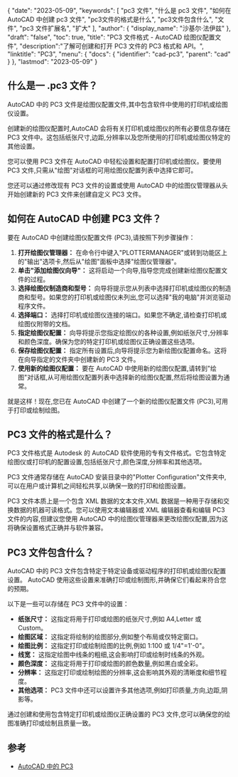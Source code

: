 {
"date": "2023-05-09",
  "keywords": [
"pc3 文件",
"什么是 pc3 文件",
"如何在 AutoCAD 中创建 pc3 文件",
"pc3文件的格式是什么",
"pc3文件包含什么",
"文件",
"pc3 文件扩展名",
"扩大"
],
  "author": {
"display_name": "沙基尔·法伊兹"
},
"draft": "false",
"toc": true,
"title": "PC3 文件格式 - AutoCAD 绘图仪配置文件",
  "description":"了解可创建和打开 PC3 文件的 PC3 格式和 API。",
"linktitle": "PC3",
  "menu": {
    "docs": {
      "identifier": "cad-pc3",
"parent": "cad"
}
},
"lastmod": "2023-05-09"
}

## 什么是一 .pc3 文件？

AutoCAD 中的 PC3 文件是绘图仪配置文件,其中包含软件中使用的打印机或绘图仪设置。

创建新的绘图仪配置时,AutoCAD 会将有关打印机或绘图仪的所有必要信息存储在 PC3 文件中。这包括纸张尺寸,边距,分辨率以及您所使用的打印机或绘图仪特定的其他设置。

您可以使用 PC3 文件在 AutoCAD 中轻松设置和配置打印机或绘图仪。要使用 PC3 文件,只需从"绘图"对话框的可用绘图仪配置列表中选择它即可。

您还可以通过修改现有 PC3 文件的设置或使用 AutoCAD 中的绘图仪管理器从头开始创建新的 PC3 文件来创建自定义 PC3 文件。

## 如何在 AutoCAD 中创建 PC3 文件？

要在 AutoCAD 中创建绘图仪配置文件 (PC3),请按照下列步骤操作：

1. **打开绘图仪管理器：** 在命令行中键入"PLOTTERMANAGER"或转到功能区上的"输出"选项卡,然后从"绘图"面板中选择"绘图仪管理器"。
2. **单击"添加绘图仪向导"：** 这将启动一个向导,指导您完成创建新绘图仪配置文件的过程。
3. **选择绘图仪制造商和型号：** 向导将提示您从列表中选择打印机或绘图仪的制造商和型号。如果您的打印机或绘图仪未列出,您可以选择"我的电脑"并浏览驱动程序文件。
4. **选择端口：** 选择打印机或绘图仪连接的端口。如果您不确定,请检查打印机或绘图仪附带的文档。
5. **指定绘图仪配置：** 向导将提示您指定绘图仪的各种设置,例如纸张尺寸,分辨率和颜色深度。确保为您的特定打印机或绘图仪正确设置这些选项。
6. **保存绘图仪配置：** 指定所有设置后,向导将提示您为新绘图仪配置命名。这将在向导指定的文件夹中创建新的 PC3 文件。
7. **使用新的绘图仪配置：** 要在 AutoCAD 中使用新的绘图仪配置,请转到"绘图"对话框,从可用绘图仪配置列表中选择新的绘图仪配置,然后将绘图设置为通常。

就是这样！现在,您已在 AutoCAD 中创建了一个新的绘图仪配置文件 (PC3),可用于打印或绘制绘图。

## PC3 文件的格式是什么？

PC3 文件格式是 Autodesk 的 AutoCAD 软件使用的专有文件格式。它包含特定绘图仪或打印机的配置设置,包括纸张尺寸,颜色深度,分辨率和其他选项。

PC3 文件通常存储在 AutoCAD 安装目录中的"Plotter Configuration"文件夹中,可以在用户或计算机之间轻松共享,以确保一致的打印和绘图设置。

PC3 文件本质上是一个包含 XML 数据的文本文件,XML 数据是一种用于存储和交换数据的机器可读格式。您可以使用文本编辑器或 XML 编辑器查看和编辑 PC3 文件的内容,但建议您使用 AutoCAD 中的绘图仪管理器来更改绘图仪配置,因为这将确保设置格式正确并与软件兼容。

## PC3 文件包含什么？

AutoCAD 中的 PC3 文件包含特定于特定设备或驱动程序的打印机或绘图仪配置设置。 AutoCAD 使用这些设置来准确打印或绘制图形,并确保它们看起来符合您的预期。

以下是一些可以存储在 PC3 文件中的设置：

- **纸张尺寸：** 这指定将用于打印或绘图的纸张尺寸,例如 A4,Letter 或 Custom。
- **绘图区域：** 这指定将绘制的绘图部分,例如整个布局或仅特定窗口。
- **绘图比例：** 这指定打印或绘制绘图的比例,例如 1:100 或 1/4"=1'-0"。
- **线宽：** 这指定绘图中线条的粗细,这会影响打印或绘制时线条的外观。
- **颜色深度：** 这指定将用于打印或绘图的颜色数量,例如黑白或全彩。
- **分辨率：** 这指定打印或绘制绘图的分辨率,这会影响其外观的清晰度和细节程度。
- **其他选项：** PC3 文件中还可以设置许多其他选项,例如打印质量,方向,边距,阴影等。

通过创建和使用包含特定打印机或绘图仪正确设置的 PC3 文件,您可以确保您的绘图准确打印或绘制且质量一致。

## 参考
* [AutoCAD 中的 PC3](https://www.autodesk.com/support/technical/article/caas/sfdcarticles/sfdcarticles/Creating-plotter-configuration-files-PC3.html)


